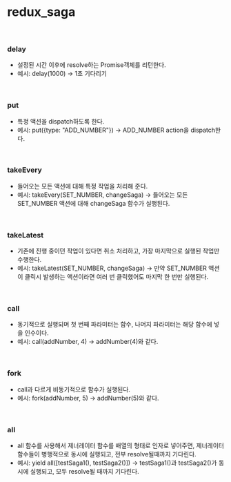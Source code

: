 # redux_saga

<br />

### delay

- 설정된 시간 이후에 resolve하는 Promise객체를 리턴한다.
- 예시: delay(1000) → 1초 기다리기

<br />

### put

- 특정 액션을 dispatch하도록 한다.
- 예시: put({type: "ADD_NUMBER"}) → ADD_NUMBER action을 dispatch한다.

<br />

### takeEvery

- 들어오는 모든 액션에 대해 특정 작업을 처리해 준다.
- 예시: takeEvery(SET_NUMBER, changeSaga) → 들어오는 모든 SET_NUMBER 액션에 대해 changeSaga 함수가 실행된다.

<br />

### takeLatest

- 기존에 진행 중이던 작업이 있다면 취소 처리하고, 가장 마지막으로 실행된 작업만 수행한다.
- 예시: takeLatest(SET_NUMBER, changeSaga) → 만약 SET_NUMBER 액션이 클릭시 발생하는 액션이라면 여러 번 클릭했어도 마지막 한 번만 실행된다.

<br />

### call

- 동기적으로 실행되며 첫 번째 파라미터는 함수, 나머지 파라미터는 해당 함수에 넣을 인수이다.
- 예시: call(addNumber, 4) → addNumber(4)와 같다.

<br />

### fork

- call과 다르게 비동기적으로 함수가 실행된다.
- 예시: fork(addNumber, 5) → addNumber(5)와 같다.

<br />

### all

- all 함수를 사용해서 제너레이터 함수를 배열의 형태로 인자로 넣어주면, 제너레이터 함수들이 병행적으로 동시에 실행되고, 전부 resolve될때까지 기다린다.
- 예시: yield all([testSaga1(), testSaga2()]) → testSaga1()과 testSaga2()가 동시에 실행되고, 모두 resolve될 때까지 기다린다.
